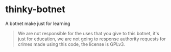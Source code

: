 # thinky-botnet
A botnet make just for learning

>We are not responsible for the uses that you give to this botnet, it's just for education, we are not going to response authority requests for crimes made using this code, the license is GPLv3.

